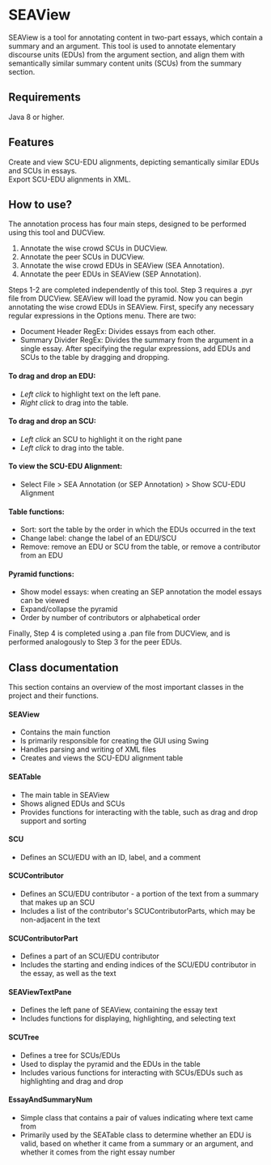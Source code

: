 # SEAView

SEAView is a tool for annotating content in two-part essays, which contain a summary and an argument. This tool is used to annotate elementary discourse units (EDUs) from the argument section, and align them with semantically similar summary content units (SCUs) from the summary section. 

## Requirements
Java 8 or higher.

## Features
Create and view SCU-EDU alignments, depicting semantically similar EDUs and SCUs in essays. <br />
Export SCU-EDU alignments in XML.

## How to use?
The annotation process has four main steps, designed to be performed using this tool and DUCView.
1. Annotate the wise crowd SCUs in DUCView.
2. Annotate the peer SCUs in DUCView.
3. Annotate the wise crowd EDUs in SEAView (SEA Annotation).
4. Annotate the peer EDUs in SEAView (SEP Annotation).

Steps 1-2 are completed independently of this tool. Step 3 requires a .pyr file from DUCView. SEAView will load the pyramid. Now you can begin annotating the wise crowd EDUs in SEAView. First, specify any necessary regular expressions in the Options menu. There are two:
- Document Header RegEx: Divides essays from each other.
- Summary Divider RegEx: Divides the summary from the argument in a single essay.
After specifying the regular expressions, add EDUs and SCUs to the table by dragging and dropping.<br />
#### To drag and drop an EDU:
- *Left click* to highlight text on the left pane.
- *Right click* to drag into the table.
#### To drag and drop an SCU:
- *Left click* an SCU to highlight it on the right pane
- *Left click* to drag into the table.
#### To view the SCU-EDU Alignment:
- Select File > SEA Annotation (or SEP Annotation) > Show SCU-EDU Alignment
#### Table functions:
- Sort: sort the table by the order in which the EDUs occurred in the text
- Change label: change the label of an EDU/SCU
- Remove: remove an EDU or SCU from the table, or remove a contributor from an EDU
#### Pyramid functions:
- Show model essays: when creating an SEP annotation the model essays can be viewed
- Expand/collapse the pyramid
- Order by number of contributors or alphabetical order

Finally, Step 4 is completed using a .pan file from DUCView, and is performed analogously to Step 3 for the peer EDUs.

## Class documentation
This section contains an overview of the most important classes in the project and their functions. <br />

#### SEAView
- Contains the main function
- Is primarily responsible for creating the GUI using Swing
- Handles parsing and writing of XML files
- Creates and views the SCU-EDU alignment table
#### SEATable
- The main table in SEAView
- Shows aligned EDUs and SCUs
- Provides functions for interacting with the table, such as drag and drop support and sorting
#### SCU
- Defines an SCU/EDU with an ID, label, and a comment
#### SCUContributor
- Defines an SCU/EDU contributor - a portion of the text from a summary that makes up an SCU
- Includes a list of the contributor's SCUContributorParts, which may be non-adjacent in the text
#### SCUContributorPart
- Defines a part of an SCU/EDU contributor
- Includes the starting and ending indices of the SCU/EDU contributor in the essay, as well as the text
#### SEAViewTextPane
- Defines the left pane of SEAView, containing the essay text
- Includes functions for displaying, highlighting, and selecting text
#### SCUTree
- Defines a tree for SCUs/EDUs
- Used to display the pyramid and the EDUs in the table
- Includes various functions for interacting with SCUs/EDUs such as highlighting and drag and drop
#### EssayAndSummaryNum
- Simple class that contains a pair of values indicating where text came from
- Primarily used by the SEATable class to determine whether an EDU is valid, based on whether it came from a summary or an argument, and whether it comes from the right essay number
